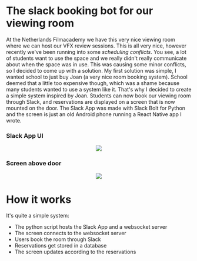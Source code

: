 # The slack booking bot for our viewing room
At the Netherlands Filmacademy we have this very nice viewing room where we can host our VFX review sessions. This is all very nice, however recently we've been running into some _scheduling conflicts_. You see, a lot of students want to use the space and we really didn't really communicate about when the space was in use. This was causing some minor conflicts, so I decided to come up with a solution. My first solution was simple, I wanted school to just buy Joan (a very nice room booking system). School deemed that a little too expensive though, which was a shame because many students wanted to use a system like it. That's why I decided to create a simple system inspired by Joan. Students can now book our viewing room through Slack, and reservations are displayed on a screen that is now mounted on the door. The Slack App was made with Slack Bolt for Python and the screen is just an old Android phone running a React Native app I wrote.

### Slack App UI
<p align="center">
  <img src="https://github.com/BreakTools/slack-booking-bot/assets/63094424/ccee3152-6bc1-41d9-bd8d-53dd413bd16e" />
</p>

### Screen above door
<p align="center">
  <img src="https://github.com/BreakTools/slack-booking-bot/assets/63094424/6e6b9c86-2c16-446d-a056-73cd432bda2a" />
</p>

# How it works
It's quite a simple system:
- The python script hosts the Slack App and a websocket server
- The screen connects to the websocket server
- Users book the room through Slack
- Reservations get stored in a database
- The screen updates according to the reservations

  
